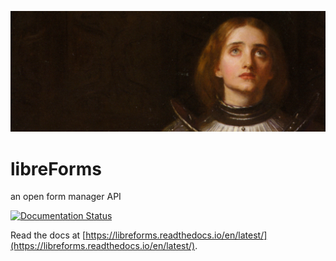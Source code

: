 ![header img](app/static/header_img_large.png)

# libreForms
an open form manager API

[![Documentation Status](https://readthedocs.org/projects/libreforms/badge/?version=latest)](https://libreforms.readthedocs.io/en/latest/?badge=latest)

Read the docs at [https://libreforms.readthedocs.io/en/latest/](https://libreforms.readthedocs.io/en/latest/).
